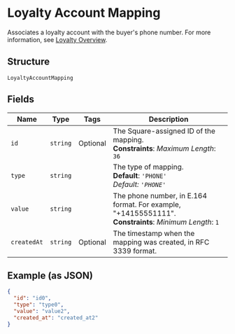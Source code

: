 
# Loyalty Account Mapping

Associates a loyalty account with the buyer's phone number.
For more information, see
[Loyalty Overview](https://developer.squareup.com/docs/loyalty/overview).

## Structure

`LoyaltyAccountMapping`

## Fields

| Name | Type | Tags | Description |
|  --- | --- | --- | --- |
| `id` | `string` | Optional | The Square-assigned ID of the mapping.<br>**Constraints**: *Maximum Length*: `36` |
| `type` | `string` |  | The type of mapping.<br>**Default**: `'PHONE'`<br>*Default: `'PHONE'`* |
| `value` | `string` |  | The phone number, in E.164 format. For example, "+14155551111".<br>**Constraints**: *Minimum Length*: `1` |
| `createdAt` | `string` | Optional | The timestamp when the mapping was created, in RFC 3339 format. |

## Example (as JSON)

```json
{
  "id": "id0",
  "type": "type0",
  "value": "value2",
  "created_at": "created_at2"
}
```

